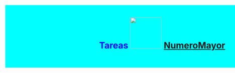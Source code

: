 <html>
<head>
<meta charset="utf-8">
<tittle></tittle>

<style>

  
.contenedor{

        text-aling: center;

        background-color: Aqua;

        height: 200px;
        
        width: 1000px;
        
        float: left;


}
 </style>
<body>
<div class="contenedor">


<center><h1><font color="blue">Tareas
             
<img src="https://t2.pbb.ltmcdn.com/es/posts/5/9/3/nombres_de_nina_con_la_letra_n_4395_600.jpg" width="100" height="100">
 <a href="file:///D:/obtenernumeromayor.html">NumeroMayor</a>
 </div>

